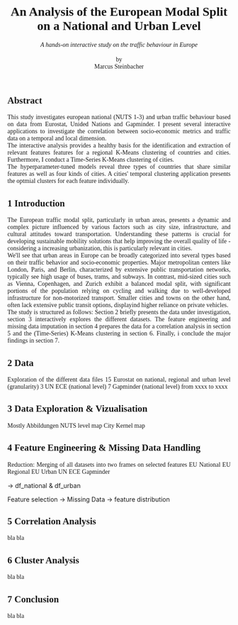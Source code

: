 <header>
<center>
    <h1 style='font-family:georgia serif'>An Analysis of the European Modal Split on a National and Urban Level</h1>
    <i style='font-family:georgia serif'>A hands-on interactive study on the traffic behaviour in Europe</i>
    <br>
    <br>
    <div style='font-family:georgia serif'>by</div>
    <div style='font-family:georgia serif'>Marcus Steinbacher</div>
</center>
</header>

<body>
<h2 style='font-family:georgia serif'>Abstract</h2>
    
<p style='text-align:justify; font-family:georgia serif'>
This study investigates european national (NUTS 1-3) and urban traffic behaviour based on data from Eurostat, Unided Nations and Gapminder. I present several interactive applications to investigate the correlation between socio-economic metrics and traffic data on a temporal and local dimension. <br>
The interactive analysis provides a healthy basis for the identification and extraction of relevant features features for a regional K-Means clustering of countries and cities. Furthermore, I conduct a Time-Series K-Means clustering of cities. <br>
The hyperparameter-tuned models reveal three types of countries that share similar features as well as four kinds of cities. A cities' temporal clustering application presents the optmial clusters for each feature individually.
</p>

<h2 style='font-family:georgia serif'> 1 Introduction</h2>

<p style='text-align:justify; font-family:georgia serif'>
The European traffic modal split, particularly in urban areas, presents a dynamic and complex picture influenced by various factors such as city size, infrastructure, and cultural attitudes toward transportation. Understanding these patterns is crucial for developing sustainable mobility solutions that help improving the overall quality of life - considering a increasing urbanization, this is particularly relevant in cities. <br>
We'll see that urban areas in Europe can be broadly categorized into several types based on their traffic behavior and socio-economic properties. Major metropolitan centers like London, Paris, and Berlin, characterized by extensive public transportation networks, typically see high usage of buses, trams, and subways. In contrast, mid-sized cities such as Vienna, Copenhagen, and Zurich exhibit a balanced modal split, with significant portions of the population relying on cycling and walking due to well-developed infrastructure for non-motorized transport. Smaller cities and towns on the other hand, often lack extensive public transit options, displayind higher reliance on private vehicles. <br>
The study is structured as follows: Section 2 briefly presents the data under investigation, section 3 interactively explores the different datasets. The feature engineering and missing data imputation in section 4 prepares the data for a correlation analysis in section 5 and the (Time-Series) K-Means clustering in section 6. Finally, i conclude the major findings in section 7.
</p>

<h2 style='font-family:georgia serif'>2 Data</h2>

<p style='text-align:justify; font-family:georgia serif'>
Exploration of the different data files
15 Eurostat on national, regional and urban level (granularity)
3 UN ECE (national level)
7 Gapminder (national level)
from xxxx to xxxx

</p>

<h2 style='font-family:georgia serif'>3 Data Exploration & Vizualisation</h2>
<p style='text-align:justify; font-family:georgia serif'>
Mostly Abbildungen
NUTS level map
City Kernel map
</p>

<h2 style='font-family:georgia serif'>4 Feature Engineering & Missing Data Handling</h2>
<p style='text-align:justify; font-family:georgia serif'>
Reduction: Merging of all datasets into two frames on selected features
EU National
EU Regional
EU Urban
UN ECE
Gapminder

-> df_national & df_urban

Feature selection -> Missing Data -> feature distribution
</p>

<h2 style='font-family:georgia serif'>5 Correlation Analysis</h2>
<p style='text-align:justify; font-family:georgia serif'>
bla bla
</p>

<h2 style='font-family:georgia serif'>6 Cluster Analysis</h2>
<p style='text-align:justify; font-family:georgia serif'>
bla bla
</p>

<h2 style='font-family:georgia serif'>7 Conclusion</h2>
<p style='text-align:justify; font-family:georgia serif'>
bla bla
</p>

</body>




